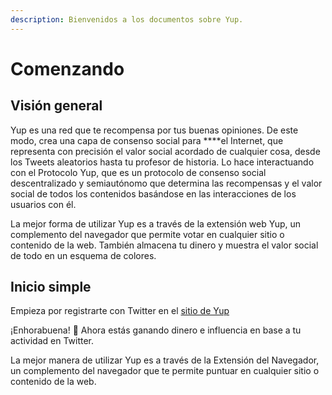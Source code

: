 ```yaml
---
description: Bienvenidos a los documentos sobre Yup.
---
```


# Comenzando

## **Visión general**

Yup es una red que te recompensa por tus buenas opiniones. De este modo, crea una capa de consenso social para ****el Internet, que representa con precisión el valor social acordado de cualquier cosa, desde los Tweets aleatorios hasta tu profesor de historia. Lo hace interactuando con el Protocolo Yup, que es un protocolo de consenso social descentralizado y semiautónomo que determina las recompensas y el valor social de todos los contenidos basándose en las interacciones de los usuarios con él.

La mejor forma de utilizar Yup es a través de la extensión web Yup, un complemento del navegador que permite votar en cualquier sitio o contenido de la web. También almacena tu dinero y muestra el valor social de todo en un esquema de colores.

## Inicio simple

Empieza por registrarte con Twitter en el [sitio de Yup](https://yup.io/)

¡Enhorabuena! 🎉 Ahora estás ganando dinero e influencia en base a tu actividad en Twitter.

La mejor manera de utilizar Yup es a través de la Extensión del Navegador, un complemento del navegador que te permite puntuar en cualquier sitio o contenido de la web.



